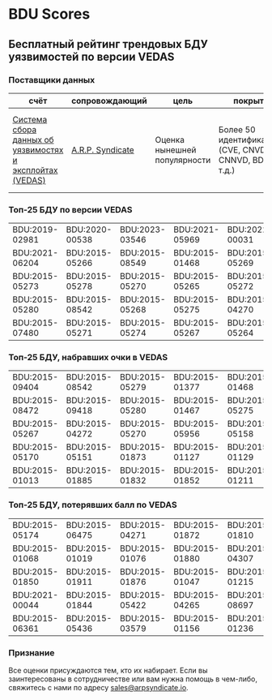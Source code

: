
# BDU Scores
## Бесплатный рейтинг трендовых БДУ уязвимостей по версии VEDAS

### Поставщики данных
| счёт | cопровождающий | цель | покрытие | определение | частота |
| ----- | ---------- | ------- | -------- | ----------- | --------- |
| [Система сбора данных об уязвимостях и эксплойтах (VEDAS)](https://vedas.arpsyndicate.io) | [A.R.P. Syndicate](https://www.arpsyndicate.io) | Оценка нынешней популярности | Более 50 идентификаторов (CVE, CNVD, CNNVD, BDU и т.д.) | Аналитические данные с открытым исходным кодом (OSINT), полученные от [Exploit Observer](https://www.exploit.observer]) | 6-8 часов |



<h3>Топ-25 БДУ по версии VEDAS</h3>

<table>
  <tr>
    <td>BDU:2019-02981</td>
    <td>BDU:2020-00538</td>
    <td>BDU:2023-03546</td>
    <td>BDU:2021-05969</td>
    <td>BDU:2022-00031</td>
  </tr>
  <tr>
    <td>BDU:2021-06204</td>
    <td>BDU:2015-05266</td>
    <td>BDU:2015-08549</td>
    <td>BDU:2015-01468</td>
    <td>BDU:2015-05269</td>
  </tr>
  <tr>
    <td>BDU:2015-05273</td>
    <td>BDU:2015-05278</td>
    <td>BDU:2015-05270</td>
    <td>BDU:2015-05265</td>
    <td>BDU:2015-05272</td>
  </tr>
  <tr>
    <td>BDU:2015-05280</td>
    <td>BDU:2015-08542</td>
    <td>BDU:2015-05268</td>
    <td>BDU:2015-05275</td>
    <td>BDU:2015-04270</td>
  </tr>
  <tr>
    <td>BDU:2015-07480</td>
    <td>BDU:2015-05271</td>
    <td>BDU:2015-05274</td>
    <td>BDU:2015-05267</td>
    <td>BDU:2015-05264</td>
  </tr>
</table>


<h3>Топ-25 БДУ, набравших очки в VEDAS</h3>

<table>
  <tr>
    <td>BDU:2015-09404</td>
    <td>BDU:2015-08542</td>
    <td>BDU:2015-05279</td>
    <td>BDU:2015-01377</td>
    <td>BDU:2015-01468</td>
  </tr>
  <tr>
    <td>BDU:2015-08472</td>
    <td>BDU:2015-09418</td>
    <td>BDU:2015-05280</td>
    <td>BDU:2015-01467</td>
    <td>BDU:2015-05275</td>
  </tr>
  <tr>
    <td>BDU:2015-05267</td>
    <td>BDU:2015-04272</td>
    <td>BDU:2015-05270</td>
    <td>BDU:2015-05956</td>
    <td>BDU:2015-05158</td>
  </tr>
  <tr>
    <td>BDU:2015-05170</td>
    <td>BDU:2015-05151</td>
    <td>BDU:2015-01873</td>
    <td>BDU:2015-01127</td>
    <td>BDU:2015-01129</td>
  </tr>
  <tr>
    <td>BDU:2015-01013</td>
    <td>BDU:2015-01885</td>
    <td>BDU:2015-01832</td>
    <td>BDU:2015-01852</td>
    <td>BDU:2015-01211</td>
  </tr>
</table>


<h3>Топ-25 БДУ, потерявших балл по VEDAS</h3>

<table>
  <tr>
    <td>BDU:2015-05174</td>
    <td>BDU:2015-06475</td>
    <td>BDU:2015-04271</td>
    <td>BDU:2015-01872</td>
    <td>BDU:2015-01810</td>
  </tr>
  <tr>
    <td>BDU:2015-01068</td>
    <td>BDU:2015-01019</td>
    <td>BDU:2015-01076</td>
    <td>BDU:2015-01880</td>
    <td>BDU:2015-04307</td>
  </tr>
  <tr>
    <td>BDU:2015-01850</td>
    <td>BDU:2015-01911</td>
    <td>BDU:2015-01876</td>
    <td>BDU:2015-01047</td>
    <td>BDU:2015-01215</td>
  </tr>
  <tr>
    <td>BDU:2021-00044</td>
    <td>BDU:2015-01844</td>
    <td>BDU:2015-05422</td>
    <td>BDU:2015-04265</td>
    <td>BDU:2015-08697</td>
  </tr>
  <tr>
    <td>BDU:2015-06361</td>
    <td>BDU:2015-05436</td>
    <td>BDU:2015-03579</td>
    <td>BDU:2015-01156</td>
    <td>BDU:2015-01236</td>
  </tr>
</table>


### Признание
Все оценки присуждаются тем, кто их набирает.
Если вы заинтересованы в сотрудничестве или вам нужна помощь в чем-либо, свяжитесь с нами по адресу [sales@arpsyndicate.io](mailto:sales@arpsyndicate.io).

